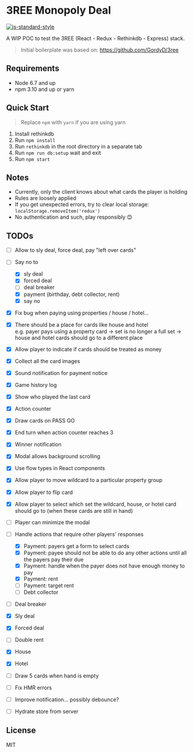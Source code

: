 3REE Monopoly Deal
===================

[![js-standard-style](https://img.shields.io/badge/code%20style-standard-brightgreen.svg)](http://standardjs.com/)  

A WIP POC to test the 3REE (React - Redux - Rethinkdb - Express) stack.

> Initial boilerplate was based on: https://github.com/GordyD/3ree


Requirements
------------
* Node 6.7 and up
* npm 3.10 and up or yarn


Quick Start
----------

> Replace `npm` with `yarn` if you are using yarn

1. Install rethinkdb
1. Run `npm install`
1. Run `rethinkdb` in the root directory in a separate tab
1. Run `npm run db:setup` wait and exit
1. Run `npm start`


Notes
-----

- Currently, only the client knows about what cards the player is holding
- Rules are loosely applied
- If you get unexpected errors, try to clear local storage: `localStorage.removeItem('redux')`
- No authentication and such, play responsibly :blush:


TODOs
-----

- [ ] Allow to sly deal, force deal, pay "left over cards"
- [ ] Say no to
  - [x] sly deal
  - [x] forced deal
  - [ ] deal breaker
  - [x] payment (birthday, debt collector, rent)
  - [x] say no
- [x] Fix bug when paying using properties / house / hotel...
- [x] There should be a place for cards like house and hotel  
      e.g. payer pays using a property card -> set is no longer a full set -> house and hotel cards should go to a different place
- [x] Allow player to indicate if cards should be treated as money
- [x] Collect all the card images
- [x] Sound notification for payment notice
- [x] Game history log
- [x] Show who played the last card
- [x] Action counter
- [x] Draw cards on PASS GO
- [x] End turn when action counter reaches 3
- [x] Winner notification
- [x] Modal allows background scrolling
- [x] Use flow types in React components
- [x] Allow player to move wildcard to a particular property group
- [x] Allow player to flip card
- [x] Allow player to select which set the wildcard, house, or hotel card should go to (when these cards are still in hand)
- [ ] Player can minimize the modal
- [ ] Handle actions that require other players' responses
  - [x] Payment: payers get a form to select cards
  - [x] Payment: payee should not be able to do any other actions until all the payers pay their due
  - [x] Payment: handle when the payer does not have enough money to pay
  - [x] Payment: rent
  - [ ] Payment: target rent
  - [ ] Debt collector
- [ ] Deal breaker
- [x] Sly deal
- [x] Forced deal
- [ ] Double rent
- [x] House
- [x] Hotel
- [ ] Draw 5 cards when hand is empty
- [ ] Fix HMR errors
- [ ] Improve notification... possibly debounce?
- [ ] Hydrate store from server


License
--------
MIT

